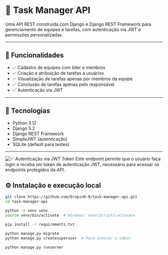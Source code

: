 # 🧩 Task Manager API

Uma API REST construída com Django e Django REST Framework para gerenciamento de equipes e tarefas, com autenticação via JWT e permissões personalizadas.

---

## 📌 Funcionalidades

- ✅ Cadastro de equipes com líder e membros
- ✅ Criação e atribuição de tarefas a usuários
- ✅ Visualização de tarefas apenas por membros da equipe
- ✅ Conclusão de tarefas apenas pelo responsável
- ✅ Autenticação via JWT

---

## 🚀 Tecnologias

- Python 3.12
- Django 5.2
- Django REST Framework
- SimpleJWT (autenticação)
- SQLite (default para testes)

---

![✅ Autenticação via JWT Token
Este endpoint permite que o usuário faça login e receba um token de autenticação JWT, necessário para acessar os endpoints protegidos da API.](docs/token.png)
## ⚙️ Instalação e execução local

```bash
git clone https://github.com/Drupin0-0/task-manager-api.git
cd task-manager-api

python -m venv venv
source venv/bin/activate  # Windows: venv\Scripts\activate

pip install -r requirements.txt

python manage.py migrate
python manage.py createsuperuser  # Para acessar o admin

python manage.py runserver


